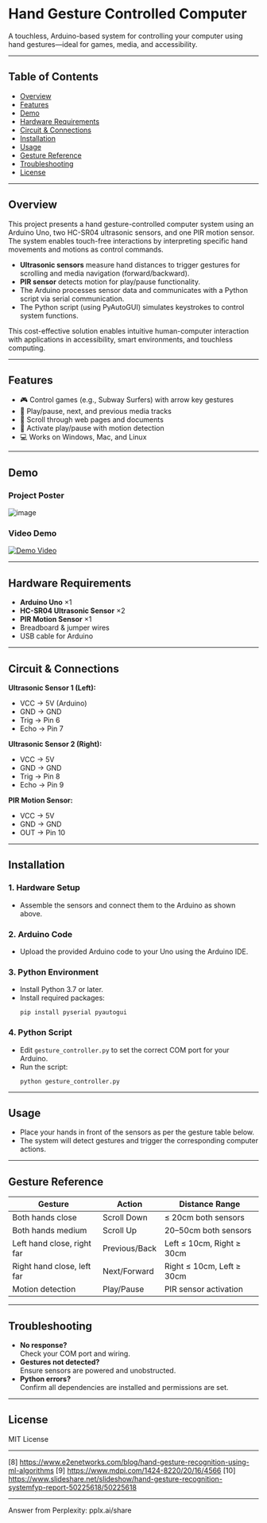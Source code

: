 
# Hand Gesture Controlled Computer

A touchless, Arduino-based system for controlling your computer using hand gestures—ideal for games, media, and accessibility.

---

## Table of Contents

- [Overview](#overview)
- [Features](#features)
- [Demo](#demo)
- [Hardware Requirements](#hardware-requirements)
- [Circuit & Connections](#circuit--connections)
- [Installation](#installation)
- [Usage](#usage)
- [Gesture Reference](#gesture-reference)
- [Troubleshooting](#troubleshooting)
- [License](#license)

---

## Overview

This project presents a hand gesture-controlled computer system using an Arduino Uno, two HC-SR04 ultrasonic sensors, and one PIR motion sensor. The system enables touch-free interactions by interpreting specific hand movements and motions as control commands.

- **Ultrasonic sensors** measure hand distances to trigger gestures for scrolling and media navigation (forward/backward).
- **PIR sensor** detects motion for play/pause functionality.
- The Arduino processes sensor data and communicates with a Python script via serial communication.
- The Python script (using PyAutoGUI) simulates keystrokes to control system functions.

This cost-effective solution enables intuitive human-computer interaction with applications in accessibility, smart environments, and touchless computing.

---

## Features

- 🎮 Control games (e.g., Subway Surfers) with arrow key gestures
- 🎵 Play/pause, next, and previous media tracks
- 📜 Scroll through web pages and documents
- 👋 Activate play/pause with motion detection
- 💻 Works on Windows, Mac, and Linux

---

## Demo

### Project Poster

![image](https://github.com/user-attachments/assets/8b2f16c1-5b32-46a4-ad30-997585188d29)

### Video Demo

[![Demo Video](docs/videos/demo_thumbnail.jpg)](docs/videos/demo_video.mp4) 

---

## Hardware Requirements

- **Arduino Uno** ×1
- **HC-SR04 Ultrasonic Sensor** ×2
- **PIR Motion Sensor** ×1
- Breadboard & jumper wires
- USB cable for Arduino

---

## Circuit & Connections

**Ultrasonic Sensor 1 (Left):**
- VCC → 5V (Arduino)
- GND → GND
- Trig → Pin 6
- Echo → Pin 7

**Ultrasonic Sensor 2 (Right):**
- VCC → 5V
- GND → GND
- Trig → Pin 8
- Echo → Pin 9

**PIR Motion Sensor:**
- VCC → 5V
- GND → GND
- OUT → Pin 10

---

## Installation

### 1. Hardware Setup

- Assemble the sensors and connect them to the Arduino as shown above.

### 2. Arduino Code

- Upload the provided Arduino code to your Uno using the Arduino IDE.

### 3. Python Environment

- Install Python 3.7 or later.
- Install required packages:
  ```
  pip install pyserial pyautogui
  ```

### 4. Python Script

- Edit `gesture_controller.py` to set the correct COM port for your Arduino.
- Run the script:
  ```
  python gesture_controller.py
  ```

---

## Usage

- Place your hands in front of the sensors as per the gesture table below.
- The system will detect gestures and trigger the corresponding computer actions.

---

## Gesture Reference

| Gesture                      | Action           | Distance Range                       |
|------------------------------|------------------|--------------------------------------|
| Both hands close             | Scroll Down      | ≤ 20cm both sensors                  |
| Both hands medium            | Scroll Up        | 20–50cm both sensors                 |
| Left hand close, right far   | Previous/Back    | Left ≤ 10cm, Right ≥ 30cm            |
| Right hand close, left far   | Next/Forward     | Right ≤ 10cm, Left ≥ 30cm            |
| Motion detection             | Play/Pause       | PIR sensor activation                |

---

## Troubleshooting

- **No response?**  
  Check your COM port and wiring.
- **Gestures not detected?**  
  Ensure sensors are powered and unobstructed.
- **Python errors?**  
  Confirm all dependencies are installed and permissions are set.

---



## License

MIT License

---


[8] https://www.e2enetworks.com/blog/hand-gesture-recognition-using-ml-algorithms
[9] https://www.mdpi.com/1424-8220/20/16/4566
[10] https://www.slideshare.net/slideshow/hand-gesture-recognition-systemfyp-report-50225618/50225618

---
Answer from Perplexity: pplx.ai/share
